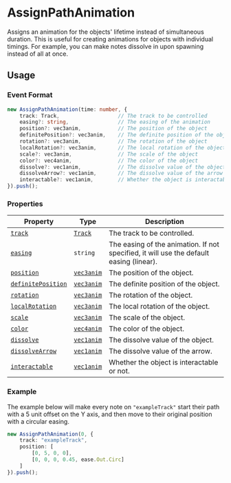 # AssignPathAnimation

Assigns an animation for the objects' lifetime instead of simultaneous duration. This is useful for creating animations for objects with individual timings. For example, you can make notes dissolve in upon spawning instead of all at once. 

## Usage

### Event Format

```ts
new AssignPathAnimation(time: number, {
    track: Track,                   // The track to be controlled
    easing?: string,                // The easing of the animation
    position?: vec3anim,            // The position of the object
    definitePosition?: vec3anim,    // The definite position of the object
    rotation?: vec3anim,            // The rotation of the object
    localRotation?: vec3anim,       // The local rotation of the object
    scale?: vec3anim,               // The scale of the object
    color?: vec4anim,               // The color of the object
    dissolve?: vec1anim,            // The dissolve value of the object
    dissolveArrow?: vec1anim,       // The dissolve value of the arrow
    interactable?: vec1anim,        // Whether the object is interactable or not
}).push();
```

### Properties

| Property                                                  | Type                                  | Description
|-----------------------------------------------------------|---------------------------------------|-------------
| [`track`](../types/track.md)                              | [`Track`](../types/track.md)          | The track to be controlled.
| [`easing`](../enums/easings.md)                           | `string`                              | The easing of the animation. If not specified, it will use the default easing (linear).
| [`position`](../animations/position.md)                   | [`vec3anim`](../types/vec3anim.md)    | The position of the object.
| [`definitePosition`](../animations/definitePosition.md)   | [`vec3anim`](../types/vec3anim.md)    | The definite position of the object.
| [`rotation`](../animations/rotation.md)                   | [`vec3anim`](../types/vec3anim.md)    | The rotation of the object.
| [`localRotation`](../animations/localRotation.md)         | [`vec3anim`](../types/vec3anim.md)    | The local rotation of the object.
| [`scale`](../animations/scale.md)                         | [`vec3anim`](../types/vec3anim.md)    | The scale of the object.
| [`color`](../animations/color.md)                         | [`vec4anim`](../types/vec4anim.md)    | The color of the object.
| [`dissolve`](../animations/dissolve.md)                   | [`vec1anim`](../types/vec1anim.md)    | The dissolve value of the object.
| [`dissolveArrow`](../animations/dissolveArrow.md)         | [`vec1anim`](../types/vec1anim.md)    | The dissolve value of the arrow.
| [`interactable`](../animations/interactable.md)           | [`vec1anim`](../types/vec1anim.md)    | Whether the object is interactable or not.

### Example

The example below will make every note on `"exampleTrack"` start their path with a 5 unit offset on the Y axis, and then move to their original position with a circular easing.

```ts
new AssignPathAnimation(0, {
    track: "exampleTrack",
    position: [
        [0, 5, 0, 0],
        [0, 0, 0, 0.45, ease.Out.Circ]
    ]
}).push();
```